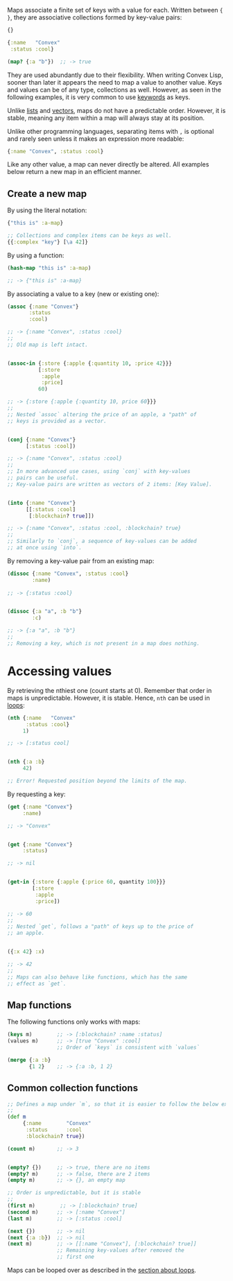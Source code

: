 Maps associate a finite set of keys with a value for each. Written between `{ }`, they are associative collections formed by key-value pairs:

```clojure
{}

{:name   "Convex"
 :status :cool}

(map? {:a "b"})  ;; -> true
```

They are used abundantly due to their flexibility. When writing Convex Lisp, sooner than later it appears the need to map a value to another value.
Keys and values can be of any type, collections as well. However, as seen in the following examples, it is very common to use [keywords](/cvm/data-types/keyword)
as keys.

Unlike [lists](/cvm/data-types/list) and [vectors](/cvm/data-types/vector), maps do not have a predictable order. However, it is stable, meaning
any item within a map will always stay at its position.

Unlike other programming languages, separating items with `,` is optional and rarely seen unless it makes an expression more readable:

```clojure
{:name "Convex", :status :cool}
```

Like any other value, a map can never directly be altered. All examples below return a new map in an efficient manner.


## Create a new map

By using the literal notation:

```clojure
{"this is" :a-map}

;; Collections and complex items can be keys as well.
{{:complex "key"} [\a 42]}
```

By using a function:

```clojure
(hash-map "this is" :a-map)

;; -> {"this is" :a-map}
```

By associating a value to a key (new or existing one):

```clojure
(assoc {:name "Convex"}
       :status
       :cool)

;; -> {:name "Convex", :status :cool}
;;
;; Old map is left intact.


(assoc-in {:store {:apple {:quantity 10, :price 42}}}
          [:store
           :apple
           :price]
          60)

;; -> {:store {:apple {:quantity 10, price 60}}}
;;
;; Nested `assoc` altering the price of an apple, a "path" of
;; keys is provided as a vector.


(conj {:name "Convex"}
      [:status :cool])

;; -> {:name "Convex", :status :cool}
;;
;; In more advanced use cases, using `conj` with key-values
;; pairs can be useful.
;; Key-value pairs are written as vectors of 2 items: [Key Value].


(into {:name "Convex"}
      [[:status :cool]
       [:blockchain? true]])

;; -> {:name "Convex", :status :cool, :blockchain? true}
;;
;; Similarly to `conj`, a sequence of key-values can be added
;; at once using `into`.
```

By removing a key-value pair from an existing map:

```clojure
(dissoc {:name "Convex", :status :cool}
        :name)
        
;; -> {:status :cool}


(dissoc {:a "a", :b "b"}
        :c)

;; -> {:a "a", :b "b"}
;;
;; Removing a key, which is not present in a map does nothing.
```


# Accessing values

By retrieving the nthiest one (count starts at 0). Remember that order in maps is unpredictable. However, it is stable.
Hence, `nth` can be used in [loops](/cvm/loops):

```clojure
(nth {:name   "Convex"
      :status :cool}
     1)

;; -> [:status cool]


(nth {:a :b}
     42)

;; Error! Requested position beyond the limits of the map.
```

By requesting a key:

```clojure
(get {:name "Convex"}
     :name)

;; -> "Convex"


(get {:name "Convex"}
     :status)

;; -> nil


(get-in {:store {:apple {:price 60, quantity 100}}}
        [:store
         :apple
         :price])

;; -> 60
;;
;; Nested `get`, follows a "path" of keys up to the price of
;; an apple.


({:x 42} :x)

;; -> 42
;;
;; Maps can also behave like functions, which has the same
;; effect as `get`.
```


## Map functions

The following functions only works with maps:

```clojure
(keys m)        ;; -> [:blockchain? :name :status]
(values m)      ;; -> [true "Convex" :cool]
                ;; Order of `keys` is consistent with `values`

(merge {:a :b}
       {1 2}    ;; -> {:a :b, 1 2}
```


## Common collection functions

```clojure
;; Defines a map under `m`, so that it is easier to follow the below examples.
;;
(def m
     {:name        "Convex"
      :status      :cool
      :blockchain? true})
```

```clojure
(count m)       ;; -> 3


(empty? {})     ;; -> true, there are no items
(empty? m)      ;; -> false, there are 2 items
(empty m)       ;; -> {}, an empty map

;; Order is unpredictable, but it is stable
;;
(first m)        ;; -> [:blockchain? true]
(second m)      ;; -> [:name "Convex"]
(last m)        ;; -> [:status :cool]

(next {})       ;; -> nil
(next {:a :b})  ;; -> nil
(next m)        ;; -> [[:name "Convex"], [:blockchain? true]]
                ;; Remaining key-values after removed the
                ;; first one
```

Maps can be looped over as described in the [section about loops](/cvm/loops).
